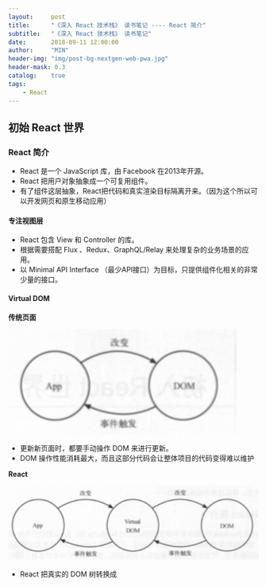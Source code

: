 ```yaml
---
layout:     post
title:      "《深入 React 技术栈》 读书笔记 ---- React 简介"
subtitle:   "《深入 React 技术栈》 读书笔记"
date:       2018-09-11 12:00:00
author:     "MIN"
header-img: "img/post-bg-nextgen-web-pwa.jpg"
header-mask: 0.3
catalog:    true
tags:
    - React
---
```



## 初始 React 世界

### React 简介

* React 是一个 JavaScript 库，由 Facebook 在2013年开源。
* React 把用户对象抽象成一个可复用组件。
* 有了组件这层抽象，React把代码和真实渲染目标隔离开来。（因为这个所以可以开发网页和原生移动应用）

#### 专注视图层

* React 包含 View 和 Controller 的库。
* 根据需要搭配 Flux 、Redux、GraphQL/Relay 来处理复杂的业务场景的应用。
* 以 Minimal API Interface （最少API接口）为目标，只提供组件化相关的非常少量的接口。

#### Virtual DOM

**传统页面**

![传统Dom更新](Traditional-DOM-Update.jpg)

* 更新新页面时，都要手动操作 DOM 来进行更新。
* DOM 操作性能消耗最大，而且这部分代码会让整体项目的代码变得难以维护

**React**

![传统Dom更新](React-Dom-Update.jpg)

* React 把真实的 DOM 树转换成


